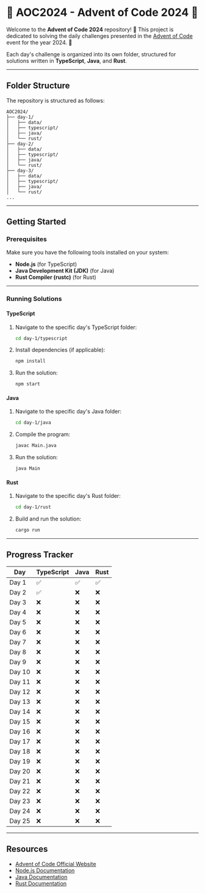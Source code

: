 # 🎄 AOC2024 - Advent of Code 2024 🎅

Welcome to the **Advent of Code 2024** repository! 🌟 This project is dedicated to solving the daily challenges presented in the [Advent of Code](https://adventofcode.com/) event for the year 2024. 🎁

Each day's challenge is organized into its own folder, structured for solutions written in **TypeScript**, **Java**, and **Rust**.

---

## Folder Structure

The repository is structured as follows:

```
AOC2024/
├── day-1/
│   ├── data/
│   ├── typescript/
│   ├── java/
│   └── rust/
├── day-2/
│   ├── data/
│   ├── typescript/
│   ├── java/
│   └── rust/
├── day-3/
│   ├── data/
│   ├── typescript/
│   ├── java/
│   └── rust/
...
```

---

## Getting Started

### Prerequisites
Make sure you have the following tools installed on your system:

- **Node.js** (for TypeScript)
- **Java Development Kit (JDK)** (for Java)
- **Rust Compiler (rustc)** (for Rust)

---

### Running Solutions

#### TypeScript
1. Navigate to the specific day's TypeScript folder:
   ```bash
   cd day-1/typescript
   ```
2. Install dependencies (if applicable):
   ```bash
   npm install
   ```
3. Run the solution:
   ```bash
   npm start
   ```

#### Java
1. Navigate to the specific day's Java folder:
   ```bash
   cd day-1/java
   ```
2. Compile the program:
   ```bash
   javac Main.java
   ```
3. Run the solution:
   ```bash
   java Main
   ```

#### Rust
1. Navigate to the specific day's Rust folder:
   ```bash
   cd day-1/rust
   ```
2. Build and run the solution:
   ```bash
   cargo run
   ```


---

## Progress Tracker

| Day  | TypeScript | Java | Rust |
|--------|-------------|------|------|
| Day 1  | ✅         | ✅   | ✅   |
| Day 2  | ✅         | ❌   | ❌   |
| Day 3  | ❌         | ❌   | ❌   |
| Day 4  | ❌         | ❌   | ❌   |
| Day 5  | ❌         | ❌   | ❌   |
| Day 6  | ❌         | ❌   | ❌   |
| Day 7  | ❌         | ❌   | ❌   |
| Day 8  | ❌         | ❌   | ❌   |
| Day 9  | ❌         | ❌   | ❌   |
| Day 10 | ❌         | ❌   | ❌   |
| Day 11 | ❌         | ❌   | ❌   |
| Day 12 | ❌         | ❌   | ❌   |
| Day 13 | ❌         | ❌   | ❌   |
| Day 14 | ❌         | ❌   | ❌   |
| Day 15 | ❌         | ❌   | ❌   |
| Day 16 | ❌         | ❌   | ❌   |
| Day 17 | ❌         | ❌   | ❌   |
| Day 18 | ❌         | ❌   | ❌   |
| Day 19 | ❌         | ❌   | ❌   |
| Day 20 | ❌         | ❌   | ❌   |
| Day 21 | ❌         | ❌   | ❌   |
| Day 22 | ❌         | ❌   | ❌   |
| Day 23 | ❌         | ❌   | ❌   |
| Day 24 | ❌         | ❌   | ❌   |
| Day 25 | ❌         | ❌   | ❌   |

---

## Resources

- [Advent of Code Official Website](https://adventofcode.com/)
- [Node.js Documentation](https://nodejs.org/)
- [Java Documentation](https://docs.oracle.com/javase/8/docs/)
- [Rust Documentation](https://doc.rust-lang.org/)
